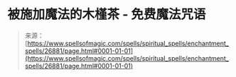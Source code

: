 <!--yml

category: 未分类

date: 2024-06-12 19:15:28

-->

# 被施加魔法的木槿茶 - 免费魔法咒语

> 来源：[https://www.spellsofmagic.com/spells/spiritual_spells/enchantment_spells/26881/page.html#0001-01-01](https://www.spellsofmagic.com/spells/spiritual_spells/enchantment_spells/26881/page.html#0001-01-01)
